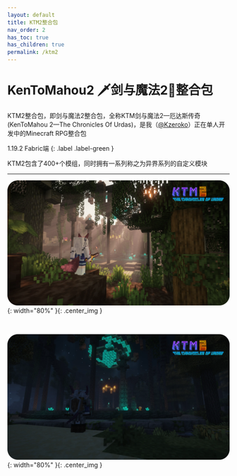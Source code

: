 ```yaml
---
layout: default
title: KTM2整合包
nav_order: 2
has_toc: true
has_children: true
permalink: /ktm2
---
```


# KenToMahou2 🗡️剑与魔法2🌌整合包

KTM2整合包，即剑与魔法2整合包，全称KTM剑与魔法2—厄达斯传奇(KenToMahou 2—The Chronicles Of Urdas)，是我（[@Kzeroko](https://space.bilibili.com/20218494)）正在单人开发中的Minecraft RPG整合包

1.19.2 Fabric端
{: .label .label-green }

KTM2包含了400+个模组，同时拥有一系列称之为异界系列的自定义模块

<hr />

![png](/img/ktm2/ktm2_screenshot_1.webp){: width="80%" }{: .center_img }

<br />

![png](/img/ktm2/ktm2_screenshot_2.webp){: width="80%" }{: .center_img }
